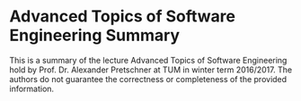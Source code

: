 # Advanced Topics of Software Engineering Summary
This is a summary of the lecture Advanced Topics of Software Engineering hold by Prof. Dr. Alexander Pretschner at TUM in winter term 2016/2017. The authors do not guarantee the correctness or completeness of the provided information.
